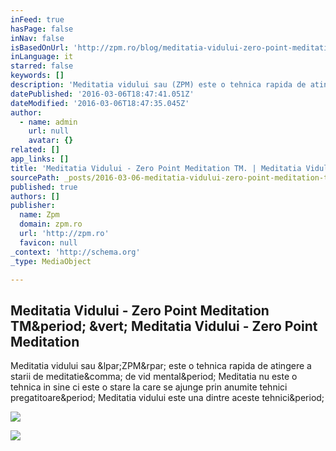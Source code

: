 ```yaml
---
inFeed: true
hasPage: false
inNav: false
isBasedOnUrl: 'http://zpm.ro/blog/meditatia-vidului-zero-point-meditation-tm/'
inLanguage: it
starred: false
keywords: []
description: 'Meditatia vidului sau (ZPM) este o tehnica rapida de atingere a starii de meditatie, de vid mental. Meditatia nu este o tehnica in sine ci este o stare la care se ajunge prin anumite tehnici pregatitoare. Meditatia vidului este una dintre aceste tehnici.'
datePublished: '2016-03-06T18:47:41.051Z'
dateModified: '2016-03-06T18:47:35.045Z'
author:
  - name: admin
    url: null
    avatar: {}
related: []
app_links: []
title: 'Meditatia Vidului - Zero Point Meditation TM. | Meditatia Vidului - Zero Point Meditation'
sourcePath: _posts/2016-03-06-meditatia-vidului-zero-point-meditation-tm-or-meditatia-vi.md
published: true
authors: []
publisher:
  name: Zpm
  domain: zpm.ro
  url: 'http://zpm.ro'
  favicon: null
_context: 'http://schema.org'
_type: MediaObject

---
```

<article style=""><h1>Meditatia Vidului - Zero Point Meditation TM&amp;period; &amp;vert; Meditatia Vidului - Zero Point Meditation</h1><p>Meditatia vidului sau &amp;lpar;ZPM&amp;rpar; este o tehnica rapida de atingere a starii de meditatie&amp;comma; de vid mental&amp;period; Meditatia nu este o tehnica in sine ci este o stare la care se ajunge prin anumite tehnici pregatitoare&amp;period; Meditatia vidului este una dintre aceste tehnici&amp;period;</p><img src="http://0.gravatar.com/avatar/3dafa88a7a0eb2c495435cb67832f4fc?s=75&amp;d=mm&amp;r=g" /></article>

![](https://the-grid-user-content.s3-us-west-2.amazonaws.com/f4a172c8-daba-44a7-b8a0-f0f013eb121c.jpg)